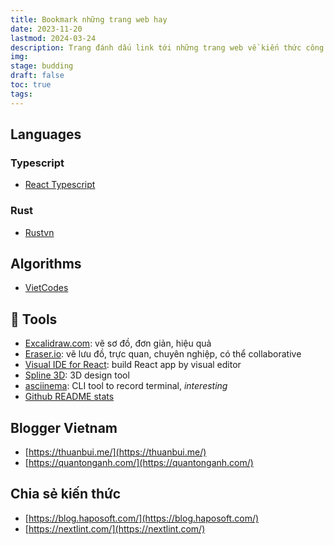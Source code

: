 ```yaml
---
title: Bookmark những trang web hay
date: 2023-11-20
lastmod: 2024-03-24
description: Trang đánh dấu link tới những trang web về kiến thức công nghệ hay trong và ngoài nước
img: 
stage: budding
draft: false
toc: true
tags:
---
```

## Languages

### Typescript
- [React Typescript](https://react-typescript-cheatsheet.netlify.app/)

### Rust
- [Rustvn](https://www.rustvn.com/)

## Algorithms
- [VietCodes](https://vietcodes.github.io/)

## 🔧 Tools
- [Excalidraw.com](https://excalidraw.com/): vẽ sơ đồ, đơn giản, hiệu quả
- [Eraser.io](https://www.eraser.io/): vẽ lưu đồ, trực quan, chuyên nghiệp, có thể collaborative
- [Visual IDE for React](https://www.codux.com/): build React app by visual editor
- [Spline 3D](https://spline.design/): 3D design tool
- [asciinema](https://asciinema.org/): CLI tool to record terminal, *interesting*  
- [Github README stats](https://github.com/anuraghazra/github-readme-stats) 

## Blogger Vietnam
- [https://thuanbui.me/](https://thuanbui.me/)
- [https://quantonganh.com/](https://quantonganh.com/)

## Chia sẻ kiến thức
- [https://blog.haposoft.com/](https://blog.haposoft.com/)
- [https://nextlint.com/](https://nextlint.com/)


